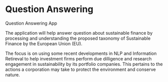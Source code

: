 # Question Answering
Question Answering App

The application will help answer question about sustainable finance by processing and understanding the proposed taxonomy of Sustainable Finance by the European Union (EU).

The focus is on using some recent developments in NLP and Information Retireval to help investment firms perform due dilligence and research engagement in sustainability by its portfolio companies. This pertains to the actions a corporation may take to protect the environment and conserve nature.
